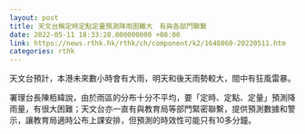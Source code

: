 ```yaml
---
layout: post
title: 天文台稱定時定點定量預測降雨困難大　有與各部門聯繫
date: 2022-05-11 18:33:28.000000000 +08:00
link: https://news.rthk.hk/rthk/ch/component/k2/1648060-20220511.htm
categories: rthk
---
```


天文台預計，本港未來數小時會有大雨，明天和後天雨勢較大，間中有狂風雷暴。

署理台長陳栢緯說，由於雨區的分布十分不平均，要「定時、定點、定量」預測降雨量，有很大困難；天文台亦一直有與教育局等部門緊密聯繫，提供預測數據和警示，讓教育局適時公布上課安排，但預測的時效性可能只有10多分鐘。
